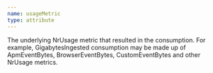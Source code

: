 ```yaml
---
name: usageMetric
type: attribute
---
```


The underlying NrUsage metric that resulted in the consumption. For example, GigabytesIngested consumption may be made up of ApmEventBytes, BrowserEventBytes, CustomEventBytes and other NrUsage metrics.
